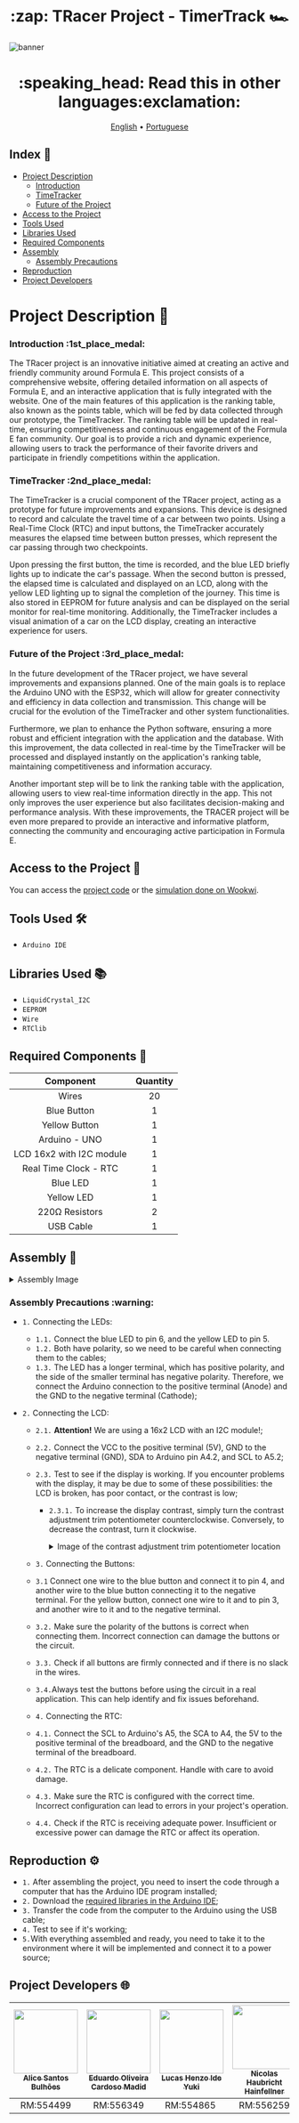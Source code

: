 <h1 align="center">:zap: TRacer Project - TimerTrack 🏎</h1> 

![banner](https://github.com/L-A-N-E/CP2_Edge_1SEM/assets/153787379/132308ff-27a0-45e7-8323-80d9103f2390)

<h1 align="center"> :speaking_head: Read this in other languages:exclamation:</h1>

<p align="center">
<a href="README.md" align="center">English</a> •
<a href="README-ptbr.md" align="center">Portuguese</a> 
</p>
  
## Index :memo:

* [Project Description](#project-description-memo)
   * [Introduction](#introduction-1st_place_medal)
   * [TimeTracker](#timetracker-2nd_place_medal)
   * [Future of the Project](#future-of-the-project-3rd_place_medal)
* [Access to the Project](#access-to-the-project-file_folder)
* [Tools Used](#tools-used-hammer_and_wrench)
* [Libraries Used](#libraries-used-books)
* [Required Components](#required-components-toolbox)
* [Assembly](#assembly-wrench)
   * [Assembly Precautions](#assembly-precautions-warning)
* [Reproduction](#reproduction-gear)
* [Project Developers](#project-developers-globe_with_meridians)

# Project Description :memo:

<h3>Introduction :1st_place_medal:</h3>
<p>
The TRacer project is an innovative initiative aimed at creating an active and friendly community around Formula E.
This project consists of a comprehensive website, offering detailed information on all aspects of Formula E,
and an interactive application that is fully integrated with the website. One of the main features of this
application is the ranking table, also known as the points table, which will be fed by data collected through
our prototype, the TimeTracker. The ranking table will be updated in real-time, ensuring competitiveness 
and continuous engagement of the Formula E fan community. Our goal is to provide a rich and dynamic experience,
allowing users to track the performance of their favorite drivers and participate in friendly competitions within
the application.
</p>

<h3>TimeTracker :2nd_place_medal:</h3>
<p>
The TimeTracker is a crucial component of the TRacer project, acting as a prototype for future improvements
and expansions. This device is designed to record and calculate the travel time of a car between two points.
Using a Real-Time Clock (RTC) and input buttons, the TimeTracker accurately measures the elapsed time between
button presses, which represent the car passing through two checkpoints.
  
Upon pressing the first button, the time is recorded, and the blue LED briefly lights up to indicate the car's passage.
When the second button is pressed, the elapsed time is calculated and displayed on an LCD, along with the yellow
LED lighting up to signal the completion of the journey. This time is also stored in EEPROM for future analysis and
can be displayed on the serial monitor for real-time monitoring. Additionally, the TimeTracker includes a visual
animation of a car on the LCD display, creating an interactive experience for users.
</p>

<h3>Future of the Project :3rd_place_medal:</h3>
<p>
In the future development of the TRacer project, we have several improvements and expansions planned. One of the main
goals is to replace the Arduino UNO with the ESP32, which will allow for greater connectivity and efficiency in data
collection and transmission. This change will be crucial for the evolution of the TimeTracker and other system
functionalities.
  
Furthermore, we plan to enhance the Python software, ensuring a more robust and efficient integration with the
application and the database. With this improvement, the data collected in real-time by the TimeTracker will be
processed and displayed instantly on the application's ranking table, maintaining competitiveness and information
accuracy. 

Another important step will be to link the ranking table with the application, allowing users to view 
real-time information directly in the app. This not only improves the user experience but also facilitates
decision-making and performance analysis. With these improvements, the TRACER project will be even more prepared
to provide an interactive and informative platform, connecting the community and encouraging active 
participation in Formula E.

</p>

## Access to the Project :file_folder:

You can access the [project code](code/timer_tracker_en.cpp) or the [simulation done on Wookwi](https://wokwi.com/projects/400350008278588417).

## Tools Used :hammer_and_wrench:

- `Arduino IDE`

## Libraries Used :books:

- ``LiquidCrystal_I2C``
- ``EEPROM``
- ``Wire``
- ``RTClib``

## Required Components :toolbox:

|   Component    |  Quantity  |
|:--------------:|:----------:|
|      Wires     |     20     |
|   Blue Button   |     1      |
| Yellow Button  |     1      |
| Arduino - UNO  |     1      |
| LCD 16x2 with I2C module |     1      |
| Real Time Clock - RTC |     1     |
|    Blue LED    |     1     |
|  Yellow LED   |     1     |
| 220Ω Resistors |     2     |
|   USB Cable    |     1     |

## Assembly :wrench:

<details>
  <summary>Assembly Image</summary>
  <img src="https://github.com/L-A-N-E/Edge-TimerTrack/assets/163866552/934638a8-2f9f-4f49-be11-f24e9d5d6e1d"
    alt="assembly-image">
</details>

<h3>Assembly Precautions :warning:</h3>

- ``1.`` Connecting the LEDs:
   - ``1.1.`` Connect the blue LED to pin 6, and the yellow LED to pin 5.
   - ``1.2.`` Both have polarity, so we need to be careful when connecting them to the cables;
   - ``1.3.`` The LED has a longer terminal, which has positive polarity, and the side of the smaller
      terminal has negative polarity. Therefore, we connect the Arduino connection to the positive terminal
      (Anode) and the GND to the negative terminal (Cathode);

- ``2.`` Connecting the LCD:
  - ``2.1.`` **Attention!** We are using a 16x2 LCD with an I2C module!;
  - ``2.2.`` Connect the VCC to the positive terminal (5V), GND to the negative terminal (GND),
     SDA to Arduino pin A4.2, and SCL to A5.2;
  - ``2.3.`` Test to see if the display is working. If you encounter problems with the display,
     it may be due to some of these possibilities: the LCD is broken, has poor contact, or the contrast is low;
    - ``2.3.1.`` To increase the display contrast, simply turn the contrast adjustment trim potentiometer
       counterclockwise. Conversely, to decrease the contrast, turn it clockwise.

      <details>
        <summary>Image of the contrast adjustment trim potentiometer location</summary>
        <img src="https://github.com/L-A-N-E/CP2_Edge_1SEM/assets/101829188/50648d65-2402-4508-a47d-1d38bbf663e5"
          alt="DHT11 Terminals">
      </details>

  - ``3.`` Connecting the Buttons:
  - ``3.1`` Connect one wire to the blue button and connect it to pin 4, and another wire to the blue button connecting
    it to the negative terminal. For the yellow button, connect one wire to it and to pin 3,
    and another wire to it and to the negative terminal. 
  - ``3.2.`` Make sure the polarity of the buttons is correct when connecting them.
     Incorrect connection can damage the buttons or the circuit.
  - ``3.3.`` Check if all buttons are firmly connected and if there is no slack in the wires.
  - ``3.4.``Always test the buttons before using the circuit in a real application.
     This can help identify and fix issues beforehand.

  - ``4.`` Connecting the RTC:
  - ``4.1.`` Connect the SCL to Arduino's A5, the SCA to A4, the 5V to the positive terminal of the breadboard,
     and the GND to the negative terminal of the breadboard.
  - ``4.2.`` The RTC is a delicate component. Handle with care to avoid damage.
  - ``4.3.`` Make sure the RTC is configured with the correct time. Incorrect configuration can lead to errors
     in your project's operation.
  - ``4.4.`` Check if the RTC is receiving adequate power. Insufficient or excessive power can damage the RTC
     or affect its operation.

## Reproduction :gear:

- ``1.`` After assembling the project, you need to insert the code through a computer that has the Arduino IDE
   program installed;
- ``2.`` Download the [required libraries in the Arduino IDE](#libraries-used-books); 
- ``3.`` Transfer the code from the computer to the Arduino using the USB cable;
- ``4.`` Test to see if it's working;
- ``5.``With everything assembled and ready, you need to take it to the environment where it will be implemented
   and connect it to a power source;

## Project Developers :globe_with_meridians:

| [<img src="https://avatars.githubusercontent.com/u/101829188?v=4" width=115><br><sub>Alice Santos Bulhões</sub>](https://github.com/AliceSBulhoes) |  [<img src="https://avatars.githubusercontent.com/u/163866552?v=4" width=115><br><sub>Eduardo Oliveira Cardoso Madid</sub>](https://github.com/EduardoMadid) |  [<img src="https://media.licdn.com/dms/image/D5603AQF59776BVSUSg/profile-displayphoto-shrink_800_800/0/1697337839569?e=1723680000&v=beta&t=YkJsytMw1CG6PAHW1B371ZOdpjAAh0rWPrXhXnDMCw4" width=115><br><sub>Lucas Henzo Ide Yuki</sub>](https://github.com/LucasYuki1) | [<img src="https://avatars.githubusercontent.com/u/153787379?v=4" width=115><br><sub>Nicolas Haubricht Hainfellner</sub>](https://github.com/NicolasHaubricht) |
| :---: | :---: | :---: | :---: |
| RM:554499 | RM:556349 | RM:554865 | RM:556259 |

